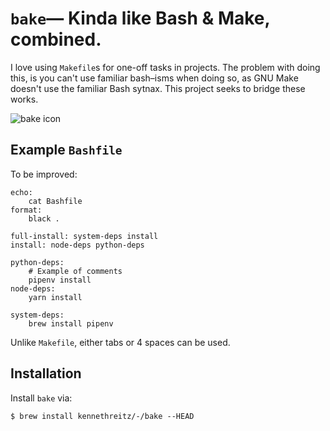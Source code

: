 # `bake`— Kinda like Bash & Make, combined.


I love using `Makefile`s for one-off tasks in projects. The problem with doing this, is you can't use familiar bash–isms when doing so, as GNU Make doesn't use the familiar Bash sytnax. This project seeks to bridge these works.

![bake icon](https://github.com/kennethreitz/bake/blob/master/ext/bake.png?raw=true)


## Example `Bashfile`

To be improved:

```make
echo:
    cat Bashfile
format:
    black .

full-install: system-deps install
install: node-deps python-deps

python-deps:
    # Example of comments
    pipenv install
node-deps:
    yarn install

system-deps:
    brew install pipenv
```

Unlike `Makefile`, either tabs or 4 spaces can be used.

## Installation

Install `bake` via:

    $ brew install kennethreitz/-/bake --HEAD


